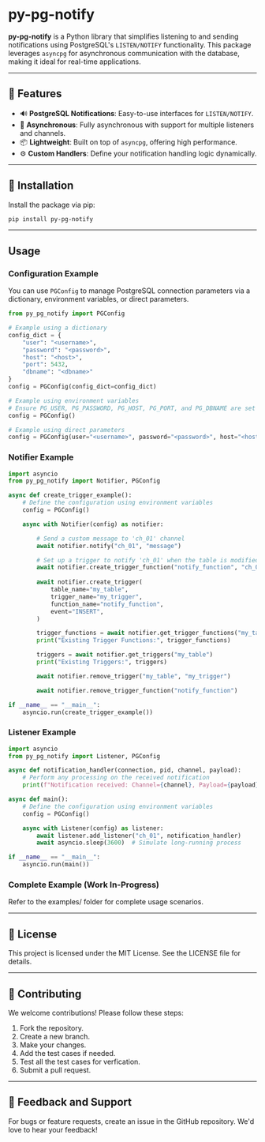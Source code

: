 # py-pg-notify

**py-pg-notify** is a Python library that simplifies listening to and sending notifications using PostgreSQL's `LISTEN/NOTIFY` functionality. This package leverages `asyncpg` for asynchronous communication with the database, making it ideal for real-time applications.

---

## 📖 Features

- 🔊 **PostgreSQL Notifications**: Easy-to-use interfaces for `LISTEN/NOTIFY`.
- 🔄 **Asynchronous**: Fully asynchronous with support for multiple listeners and channels.
- 📦 **Lightweight**: Built on top of `asyncpg`, offering high performance.
- ⚙️ **Custom Handlers**: Define your notification handling logic dynamically.

---

## 🚀 Installation

Install the package via pip:

```bash
pip install py-pg-notify
```

---

## Usage

### Configuration Example
You can use `PGConfig` to manage PostgreSQL connection parameters via a dictionary, environment variables, or direct parameters.
```python
from py_pg_notify import PGConfig

# Example using a dictionary
config_dict = {
    "user": "<username>",
    "password": "<password>",
    "host": "<host>",
    "port": 5432,
    "dbname": "<dbname>"
}
config = PGConfig(config_dict=config_dict)

# Example using environment variables
# Ensure PG_USER, PG_PASSWORD, PG_HOST, PG_PORT, and PG_DBNAME are set in your environment
config = PGConfig()

# Example using direct parameters
config = PGConfig(user="<username>", password="<password>", host="<host>", port=5432, dbname="<dbname>")
```

### Notifier Example
```python
import asyncio
from py_pg_notify import Notifier, PGConfig

async def create_trigger_example():
    # Define the configuration using environment variables
    config = PGConfig()

    async with Notifier(config) as notifier:

        # Send a custom message to 'ch_01' channel
        await notifier.notify("ch_01", "message")

        # Set up a trigger to notify 'ch_01' when the table is modified
        await notifier.create_trigger_function("notify_function", "ch_01")
        
        await notifier.create_trigger(
            table_name="my_table",
            trigger_name="my_trigger",
            function_name="notify_function",
            event="INSERT",
        )

        trigger_functions = await notifier.get_trigger_functions("my_table")
        print("Existing Trigger Functions:", trigger_functions)

        triggers = await notifier.get_triggers("my_table")
        print("Existing Triggers:", triggers)

        await notifier.remove_trigger("my_table", "my_trigger")

        await notifier.remove_trigger_function("notify_function")

if __name__ == "__main__":
    asyncio.run(create_trigger_example())
```

### Listener Example
```python
import asyncio
from py_pg_notify import Listener, PGConfig

async def notification_handler(connection, pid, channel, payload):
    # Perform any processing on the received notification
    print(f"Notification received: Channel={channel}, Payload={payload}")

async def main():
    # Define the configuration using environment variables
    config = PGConfig()

    async with Listener(config) as listener:
        await listener.add_listener("ch_01", notification_handler)
        await asyncio.sleep(3600)  # Simulate long-running process

if __name__ == "__main__":
    asyncio.run(main())
```

### Complete Example (Work In-Progress)
Refer to the examples/ folder for complete usage scenarios.

---

## 📄 License
This project is licensed under the MIT License. See the LICENSE file for details.

---

## 🤝 Contributing
We welcome contributions! Please follow these steps:

1. Fork the repository.
2. Create a new branch.
3. Make your changes.
4. Add the test cases if needed.
5. Test all the test cases for verfication.
6. Submit a pull request.

---

## 📢 Feedback and Support
For bugs or feature requests, create an issue in the GitHub repository. We'd love to hear your feedback!